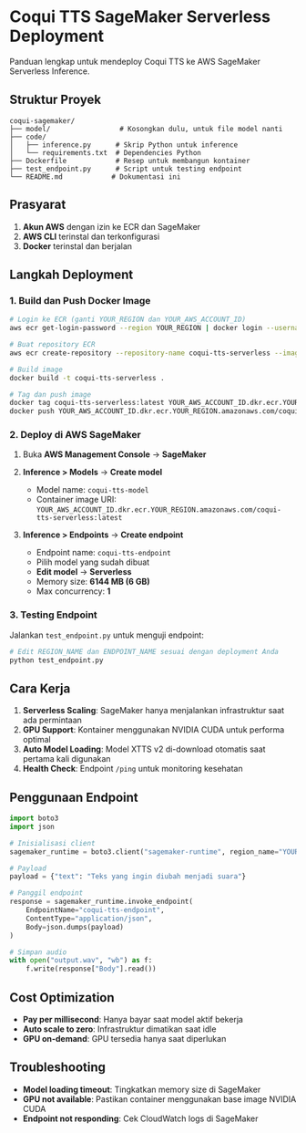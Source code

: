 # Coqui TTS SageMaker Serverless Deployment

Panduan lengkap untuk mendeploy Coqui TTS ke AWS SageMaker Serverless Inference.

## Struktur Proyek

```
coqui-sagemaker/
├── model/                 # Kosongkan dulu, untuk file model nanti
├── code/
│   ├── inference.py      # Skrip Python untuk inference
│   └── requirements.txt  # Dependencies Python
├── Dockerfile            # Resep untuk membangun kontainer
├── test_endpoint.py      # Script untuk testing endpoint
└── README.md            # Dokumentasi ini
```

## Prasyarat

1. **Akun AWS** dengan izin ke ECR dan SageMaker
2. **AWS CLI** terinstal dan terkonfigurasi
3. **Docker** terinstal dan berjalan

## Langkah Deployment

### 1. Build dan Push Docker Image

```bash
# Login ke ECR (ganti YOUR_REGION dan YOUR_AWS_ACCOUNT_ID)
aws ecr get-login-password --region YOUR_REGION | docker login --username AWS --password-stdin YOUR_AWS_ACCOUNT_ID.dkr.ecr.YOUR_REGION.amazonaws.com

# Buat repository ECR
aws ecr create-repository --repository-name coqui-tts-serverless --image-scanning-configuration scanOnPush=true

# Build image
docker build -t coqui-tts-serverless .

# Tag dan push image
docker tag coqui-tts-serverless:latest YOUR_AWS_ACCOUNT_ID.dkr.ecr.YOUR_REGION.amazonaws.com/coqui-tts-serverless:latest
docker push YOUR_AWS_ACCOUNT_ID.dkr.ecr.YOUR_REGION.amazonaws.com/coqui-tts-serverless:latest
```

### 2. Deploy di AWS SageMaker

1. Buka **AWS Management Console** → **SageMaker**
2. **Inference > Models** → **Create model**
   - Model name: `coqui-tts-model`
   - Container image URI: `YOUR_AWS_ACCOUNT_ID.dkr.ecr.YOUR_REGION.amazonaws.com/coqui-tts-serverless:latest`

3. **Inference > Endpoints** → **Create endpoint**
   - Endpoint name: `coqui-tts-endpoint`
   - Pilih model yang sudah dibuat
   - **Edit model** → **Serverless**
   - Memory size: **6144 MB (6 GB)**
   - Max concurrency: **1**

### 3. Testing Endpoint

Jalankan `test_endpoint.py` untuk menguji endpoint:

```python
# Edit REGION_NAME dan ENDPOINT_NAME sesuai dengan deployment Anda
python test_endpoint.py
```

## Cara Kerja

1. **Serverless Scaling**: SageMaker hanya menjalankan infrastruktur saat ada permintaan
2. **GPU Support**: Kontainer menggunakan NVIDIA CUDA untuk performa optimal
3. **Auto Model Loading**: Model XTTS v2 di-download otomatis saat pertama kali digunakan
4. **Health Check**: Endpoint `/ping` untuk monitoring kesehatan

## Penggunaan Endpoint

```python
import boto3
import json

# Inisialisasi client
sagemaker_runtime = boto3.client("sagemaker-runtime", region_name="YOUR_REGION")

# Payload
payload = {"text": "Teks yang ingin diubah menjadi suara"}

# Panggil endpoint
response = sagemaker_runtime.invoke_endpoint(
    EndpointName="coqui-tts-endpoint",
    ContentType="application/json",
    Body=json.dumps(payload)
)

# Simpan audio
with open("output.wav", "wb") as f:
    f.write(response["Body"].read())
```

## Cost Optimization

- **Pay per millisecond**: Hanya bayar saat model aktif bekerja
- **Auto scale to zero**: Infrastruktur dimatikan saat idle
- **GPU on-demand**: GPU tersedia hanya saat diperlukan

## Troubleshooting

- **Model loading timeout**: Tingkatkan memory size di SageMaker
- **GPU not available**: Pastikan container menggunakan base image NVIDIA CUDA
- **Endpoint not responding**: Cek CloudWatch logs di SageMaker
